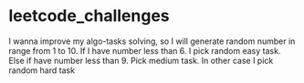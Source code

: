 # leetcode_challenges
I wanna improve my algo-tasks solving, so I will generate random number in range from 1 to 10. If I have number less than 6. I pick random easy task. Else if have number less than 9. Pick medium task. In other case I pick random hard task
